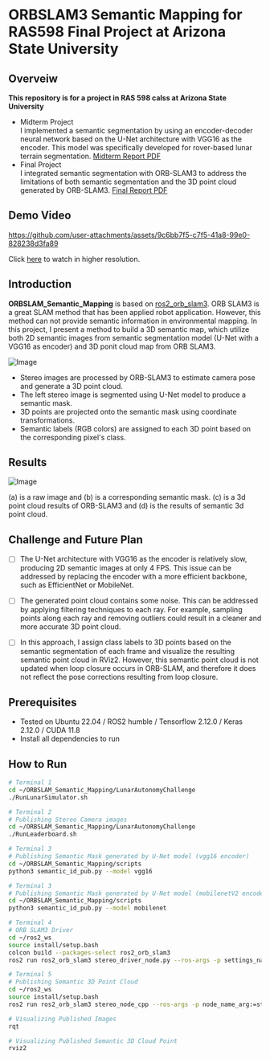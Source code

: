 # ORBSLAM3 Semantic Mapping for RAS598 Final Project at Arizona State University
## Overveiw
**This repository is for a project in RAS 598 calss at Arizona State University**
- Midterm Project  
I implemented a semantic segmentation by using an encoder-decoder neural network based on the U-Net architecture with VGG16 as the encoder. This model was specifically developed for rover-based lunar terrain segmentation. 
[Midterm Report PDF](Midterm_Report.pdf)
- Final Project  
I integrated semantic segmentation with ORB-SLAM3 to address the limitations of both semantic segmentation and the 3D point cloud generated by ORB-SLAM3.
[Final Report PDF](FinalProject_Report.pdf)

## Demo Video  

https://github.com/user-attachments/assets/9c6bb7f5-c7f5-41a8-99e0-828238d3fa89

Click [here](https://youtu.be/DbYQ5QXmC6Q) to watch in higher resolution.

## Introduction
**ORBSLAM_Semantic_Mapping** is based on [ros2_orb_slam3](https://github.com/Mechazo11/ros2_orb_slam3). ORB SLAM3 is a great SLAM method that has been applied robot application. However, this method can not provide semantic information in environmental mapping. In this project, I present a method to build a 3D semantic map, which utilize both 2D semantic images from semantic segmentation model (U-Net with a VGG16 as encoder) and 3D ponit cloud map from ORB SLAM3.  

![Image](https://github.com/user-attachments/assets/a7596ac9-7593-4521-acb6-af31450a2db2) 

- Stereo images are processed by ORB-SLAM3 to estimate camera pose and generate a 3D
point cloud.
- The left stereo image is segmented using U-Net model to produce a semantic mask.
- 3D points are projected onto the semantic mask using coordinate transformations.
- Semantic labels (RGB colors) are assigned to each 3D point based on the
corresponding pixel's class.
## Results  

![Image](https://github.com/user-attachments/assets/04e2a53f-3dc6-4d87-8808-1757e9ffab77)  

(a) is a raw image and (b) is a corresponding semantic mask. (c) is a 3d point cloud
results of ORB-SLAM3 and (d) is the results of semantic 3d point cloud.
## Challenge and Future Plan
- [ ] The U-Net architecture with VGG16 as the encoder is relatively slow, producing 2D
semantic images at only 4 FPS. This issue can be addressed by replacing the
encoder with a more efficient backbone, such as EfficientNet or MobileNet.
- [ ] The generated point cloud contains some noise. This can be addressed by applying
filtering techniques to each ray. For example, sampling points along each ray and
removing outliers could result in a cleaner and more accurate 3D point cloud.
- [ ] In this approach, I assign class labels to 3D points based on the semantic
segmentation of each frame and visualize the resulting semantic point cloud in
RViz2. However, this semantic point cloud is not updated when loop closure occurs
in ORB-SLAM, and therefore it does not reflect the pose corrections resulting from
loop closure.


## Prerequisites
- Tested on Ubuntu 22.04 / ROS2 humble / Tensorflow 2.12.0 / Keras 2.12.0 / CUDA 11.8  
- Install all dependencies to run

## How to Run
``` bash
# Terminal 1
cd ~/ORBSLAM_Semantic_Mapping/LunarAutonomyChallenge
./RunLunarSimulator.sh
```
``` bash
# Terminal 2
# Publishing Stereo Camera images
cd ~/ORBSLAM_Semantic_Mapping/LunarAutonomyChallenge
./RunLeaderboard.sh
``` 

``` bash
# Terminal 3
# Publishing Semantic Mask generated by U-Net model (vgg16 encoder)
cd ~/ORBSLAM_Semantic_Mapping/scripts
python3 semantic_id_pub.py --model vgg16
``` 
``` bash
# Terminal 3
# Publishing Semantic Mask generated by U-Net model (mobilenetV2 encoder)
cd ~/ORBSLAM_Semantic_Mapping/scripts
python3 semantic_id_pub.py --model mobilenet
``` 

``` bash
# Terminal 4
# ORB SLAM3 Driver
cd ~/ros2_ws
source install/setup.bash
colcon build --packages-select ros2_orb_slam3
ros2 run ros2_orb_slam3 stereo_driver_node.py --ros-args -p settings_name:=Lunar_Stereo_Cam -p left_image_topic:=/frontleft_camera/image -p right_image_topic:=/frontright_camera/image
``` 
``` bash
# Terminal 5
# Publishing Semantic 3D Point Cloud
cd ~/ros2_ws
source install/setup.bash
ros2 run ros2_orb_slam3 stereo_node_cpp --ros-args -p node_name_arg:=stereo_node_cpp -p voc_file:=~/ros2_ws/src/ros2_orb_slam3/orb_slam3/Vocabulary/ORBvoc.txt.bin -p settings_file_path:=~/ros2_ws/src/ros2_orb_slam3/orb_slam3/config/Stereo/
``` 
``` bash
# Visualizing Published Images
rqt
``` 
``` bash
# Visualizing Published Semantic 3D Cloud Point
rviz2
``` 


